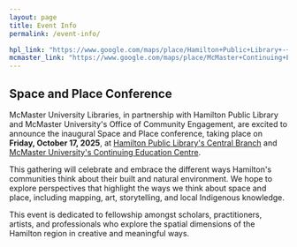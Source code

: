 ```yaml
---
layout: page
title: Event Info
permalink: /event-info/

hpl_link: "https://www.google.com/maps/place/Hamilton+Public+Library+-+Central+Library/@43.2591682,-79.8729722,17z/data=!3m1!4b1!4m6!3m5!1s0x882c9b83cff8c4a7:0x3afc884c7eec4970!8m2!3d43.2591643!4d-79.8703973!16s%2Fg%2F1tfq58_k?entry=tts&g_ep=EgoyMDI1MDYyMy4yIPu8ASoASAFQAw%3D%3D&skid=a4f273f2-6651-48ab-967d-a5834a1af46e"
mcmaster_link: "https://www.google.com/maps/place/McMaster+Continuing+Education/@43.2572786,-79.8716939,17z/data=!3m2!4b1!5s0x882c9b83994cd1ad:0x7172a94b7544117!4m6!3m5!1s0x882c9b4347d2cf61:0x8ee2e2718bb4c832!8m2!3d43.2572747!4d-79.869119!16s%2Fg%2F11vx6zcfmb?entry=tts&g_ep=EgoyMDI1MDYyMy4yIPu8ASoASAFQAw%3D%3D&skid=c3d2a597-7aca-41af-9c8c-434c6769bcca"
---
```


<div class="content-container">
    <h2>Space and Place Conference</h2>
    <p>
    McMaster University Libraries, in partnership with Hamilton Public Library and McMaster University's Office of Community Engagement, are excited to announce the inaugural Space and Place conference, taking place on <strong>Friday, October 17, 2025</strong>, at
    <a style="text-decoration: underline;" href="{{ page.hpl_link }}" target ="_blank">Hamilton Public Library's Central Branch</a> and
    <a style="text-decoration: underline;" href="{{ page.mcmaster_link }}" target ="_blank">McMaster University's Continuing Education Centre</a>.
</p>

<p>
    This gathering will celebrate and embrace the different ways Hamilton's communities think about their built and natural environment. We hope to explore perspectives that highlight the ways we think about space and place, including mapping, art, storytelling, and local Indigenous knowledge.
</p>

<p>
    This event is dedicated to fellowship amongst scholars, practitioners, artists, and professionals who explore the spatial dimensions of the Hamilton region in creative and meaningful ways.
</p>
</div>
